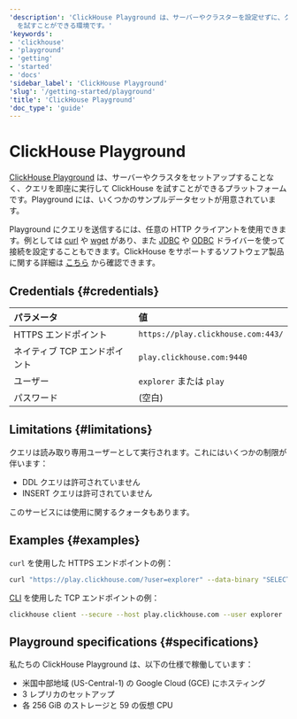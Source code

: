 ```yaml
---
'description': 'ClickHouse Playground は、サーバーやクラスターを設定せずに、クエリを即座に実行することで ClickHouse
  を試すことができる環境です。'
'keywords':
- 'clickhouse'
- 'playground'
- 'getting'
- 'started'
- 'docs'
'sidebar_label': 'ClickHouse Playground'
'slug': '/getting-started/playground'
'title': 'ClickHouse Playground'
'doc_type': 'guide'
---
```



# ClickHouse Playground

[ClickHouse Playground](https://sql.clickhouse.com) は、サーバーやクラスタをセットアップすることなく、クエリを即座に実行して ClickHouse を試すことができるプラットフォームです。Playground には、いくつかのサンプルデータセットが用意されています。

Playground にクエリを送信するには、任意の HTTP クライアントを使用できます。例としては [curl](https://curl.haxx.se) や [wget](https://www.gnu.org/software/wget/) があり、また [JDBC](../interfaces/jdbc.md) や [ODBC](../interfaces/odbc.md) ドライバーを使って接続を設定することもできます。ClickHouse をサポートするソフトウェア製品に関する詳細は [こちら](../integrations/index.mdx) から確認できます。

## Credentials {#credentials}

| パラメータ          | 値                                 |
|:--------------------|:-----------------------------------|
| HTTPS エンドポイント | `https://play.clickhouse.com:443/` |
| ネイティブ TCP エンドポイント | `play.clickhouse.com:9440`         |
| ユーザー            | `explorer` または `play`           |
| パスワード          | (空白)                             |

## Limitations {#limitations}

クエリは読み取り専用ユーザーとして実行されます。これにはいくつかの制限が伴います：

- DDL クエリは許可されていません
- INSERT クエリは許可されていません

このサービスには使用に関するクォータもあります。

## Examples {#examples}

`curl` を使用した HTTPS エンドポイントの例：

```bash
curl "https://play.clickhouse.com/?user=explorer" --data-binary "SELECT 'Play ClickHouse'"
```

[CLI](../interfaces/cli.md) を使用した TCP エンドポイントの例：

```bash
clickhouse client --secure --host play.clickhouse.com --user explorer
```

## Playground specifications {#specifications}

私たちの ClickHouse Playground は、以下の仕様で稼働しています：

- 米国中部地域 (US-Central-1) の Google Cloud (GCE) にホスティング
- 3 レプリカのセットアップ
- 各 256 GiB のストレージと 59 の仮想 CPU
